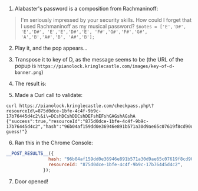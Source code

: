 1. Alabaster's password is a composition from Rachmaninoff:
> I'm seriously impressed by your security skills. How could I forget that I used Rachmaninoff as my musical password?
`$notes = ['E','D#', 'E','D#',
        'E','E','D#','E',
        'F#','G#','F#','G#',
        'A','B','A#','B',
        'A#','B'];`

2.  Play it, and the pop appears...
3. Transpose it to key of D, as the message seems to be (the URL of the popup is `https://pianolock.kringlecastle.com/images/key-of-d-banner.png`)
4. The result is:

5. Made a Curl call to validate:
```
curl https://pianolock.kringlecastle.com/checkpass.php\?resourceId\=875d0dce-1bfe-4c4f-9b9c-17b76445d4c2\&i\=DCshDCshDDCshDEFshEFshGAGshAGshA
{"success":true,"resourceId":"875d0dce-1bfe-4c4f-9b9c-17b76445d4c2","hash":"96b04af159dd0e36946e891b571a30d9ae65c07619f8cd90da3a232e0dfde984","message":"Correct guess!"}
```

6. Ran this in the Chrome Console:

```javascript
__POST_RESULTS__({
                hash: "96b04af159dd0e36946e891b571a30d9ae65c07619f8cd90da3a232e0dfde984",
                resourceId: "875d0dce-1bfe-4c4f-9b9c-17b76445d4c2",
              });
```

7. Door opened!
